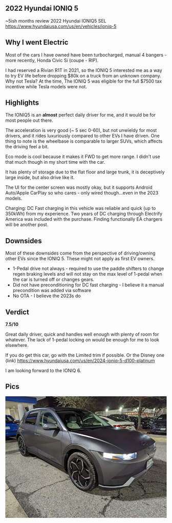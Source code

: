 ## 2022 Hyundai IONIQ 5

~5ish months review
2022 Hyundai IONIQ5 SEL
https://www.hyundaiusa.com/us/en/vehicles/ioniq-5

## Why I went Electric

Most of the cars I have owned have been turbocharged, manual 4 bangers - more recently, Honda Civic Si (coupe - RIP).

I had reserved a Rivian R1T in 2021, so the IONIQ 5 interested me as a way to try EV life before dropping $80k on a truck from an unknown company.
Why not Tesla? At the time, The IONIQ 5 was eligible for the full $7500 tax incentive while Tesla models were not.

## Highlights

The IONIQ5 is an **almost** perfect daily driver for me, and it would be for most people out there.

The acceleration is very good (~ 5 sec 0-60), but not unwieldy for most drivers, and it rides luxuriously compared to other EVs I have driven. One thing to note is the wheelbase is comparable to larger SUVs, which affects the driving feel a bit.

Eco mode is cool because it makes it FWD to get more range. I didn't use that much though in my short time with the car.

It has plenty of storage due to the flat floor and large trunk, it is deceptively large inside, but also drive like it.

The UI for the center screen was mostly okay, but it supports Android Auto/Apple CarPlay so who cares - only wired though...even in the 2023 models.

Charging: DC Fast charging in this vehicle was reliable and quick (up to 350kWh) from my experience. Two years of DC charging through Electrify America was included with the purchase. Finding functionally EA chargers will be another post.

## Downsides

Most of these downsides come from the perspective of driving/owning other EVs since the IONIQ 5. These might not apply as first EV owners. 
* 1-Pedal drive not always - required to use the paddle shifters to change regen braking levels and will not stay on the max level of 1-pedal when the car is turned off or changes gears.
* Did not have preconditioning for DC fast charging - I believe it a manual precondition was added via software
* No OTA - I believe the 2023s do

## Verdict

**7.5/10**

Great daily driver, quick and handles well enough with plenty of room for whatever.
The lack of 1-pedal locking on would be enough for me to look elsewhere.

If you do get this car, go with the Limited trim if possible. Or the Disney one (link) https://www.hyundaiusa.com/us/en/2024-ioniq-5-d100-platinum

I am looking forward to the IONIQ 6.

## Pics
![Double-Down-Top](/docs/assets/images/ev/ioniq5/ioniq-front.jpg)
